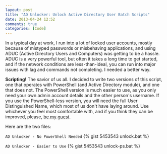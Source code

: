 ```yaml
---
layout: post
title: "AD Unlocker: Unlock Active Directory User Batch Scripts"
date: 2013-04-24 12:52
comments: true
categories: [Code]
---
```


In a typical day at work, I run into a lot of locked user accounts, mostly because of mistyped passwords or misbehaving applications, and using ADUC (Active Directory Users and Computers) was getting to be a hassle. ADUC is a very powerful tool, but often it takes a long time to get started, and if the network conditions are less-than-ideal, you can run into major issues with lag and commands not completing. I needed a better way.

**Scripting!** The savior of us all. I decided to write two versions of this script, one that operates with PowerShell (and Active Directory module), and one that does not. The PowerShell version is much easier to use, as you only need your own admin account details and the other person's username. If you use the PowerShell-less version, you will need the full User Distinguished Name, which most of us don't have laying around. Use whichever you feel most comfortable with, and if you think they can be improved, please, [be my guest](https://gist.github.com/samurailink3/5453543).

Here are the two files:

`AD Unlocker - No PowerShell Needed`
{% gist 5453543 unlock.bat %}

`AD Unlocker - Easier to Use`
{% gist 5453543 unlock-ps.bat %}
